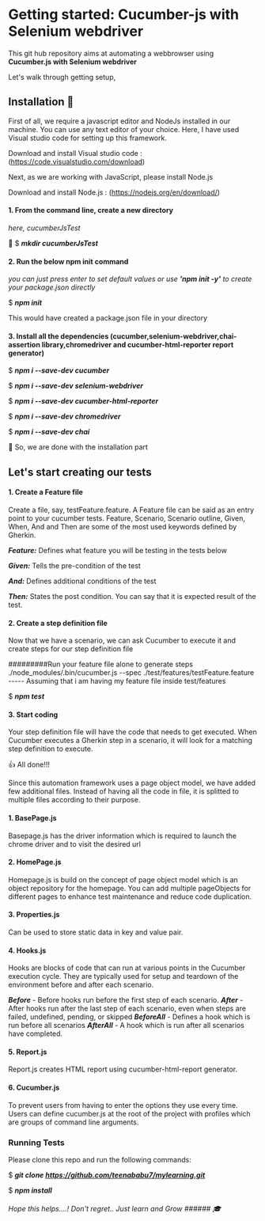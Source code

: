 
# Getting started: Cucumber-js with Selenium webdriver
This git hub repository aims at automating a webbrowser using **Cucumber.js with Selenium webdriver**

Let's walk through getting setup,

## Installation :thought_balloon:

First of all, we require a javascript editor and NodeJs installed in our machine. You can use any text editor of your choice. Here, I have used Visual studio code for setting up this framework.

Download and install Visual studio code : (https://code.visualstudio.com/download)

Next, as we are working with JavaScript, please install Node.js

Download and install Node.js : (https://nodejs.org/en/download/)

#### 1. From the command line, create a new directory
*here, cucumberJsTest*

:file_folder: $ ***mkdir cucumberJsTest***

#### 2. Run the below npm init command
*you can just press enter to set default values or use **'npm init -y'** to create your package.json directly*

$ ***npm init***

This would have created a package.json file in your directory

#### 3. Install all the dependencies (cucumber,selenium-webdriver,chai-assertion library,chromedriver and cucumber-html-reporter report generator)

$ ***npm i --save-dev cucumber***

$ ***npm i --save-dev selenium-webdriver***

$ ***npm i --save-dev cucumber-html-reporter***

$ ***npm i --save-dev chromedriver***

$ ***npm i --save-dev chai***

:clap: So, we are done with the installation part

## Let's start creating our tests

#### 1. Create a Feature file

Create a file, say, testFeature.feature. A Feature file can be said as an entry point to your cucumber tests. Feature, Scenario, Scenario outline, Given, When, And and Then are some of the most used keywords defined by Gherkin.

***Feature:*** Defines what feature you will be testing in the tests below

***Given:*** Tells the pre-condition of the test

***And:*** Defines additional conditions of the test

***Then:*** States the post condition. You can say that it is expected result of the test.

#### 2. Create a step definition file

Now that we have a scenario, we can ask Cucumber to execute it and create steps for our step definition file

#########Run your feature file alone to generate steps
./node_modules/.bin/cucumber.js --spec ./test/features/testFeature.feature    ----- Assuming that i am having my feature file inside test/features

$ ***npm test***

#### 3. Start coding

Your step definition file will have the code that needs to get executed. When Cucumber executes a Gherkin step in a scenario, it will look for a matching step definition to execute.

:+1: All done!!!

Since this automation framework uses a page object model, we have added few additional files. Instead of having all the code in file, it is splitted to multiple files according to their purpose.

#### 1. BasePage.js

Basepage.js has the driver information which is required to launch the chrome driver and to visit the desired url

#### 2. HomePage.js

Homepage.js is build on the concept of page object model which is an object repository for the homepage. You can add multiple pageObjects for different pages to enhance test maintenance and reduce code duplication.

#### 3. Properties.js

Can be used to store static data in key and value pair.

#### 4. Hooks.js

Hooks are blocks of code that can run at various points in the Cucumber execution cycle. They are typically used for setup and teardown of the environment before and after each scenario.

***Before***    - Before hooks run before the first step of each scenario.
***After***     - After hooks run after the last step of each scenario, even when steps are failed, undefined, pending, or skipped
***BeforeAll*** - Defines a hook which is run before all scenarios
***AfterAll***  - A hook which is run after all scenarios have completed.

#### 5. Report.js

Report.js creates HTML report using cucumber-html-report generator.

#### 6. Cucumber.js

To prevent users from having to enter the options they use every time. Users can define cucumber.js at the root of the project with profiles which are groups of command line arguments.

### Running Tests

Please clone this repo and run the following commands:

$ ***git clone https://github.com/teenababu7/mylearning.git***

$ ***npm install***



###### Hope this helps....! Don't regret.. Just learn and Grow ######  :mortar_board:
